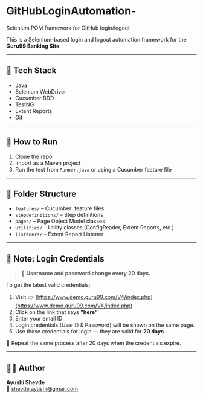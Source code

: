 # GitHubLoginAutomation-

Selenium POM framework for GitHub login/logout

This is a Selenium-based login and logout automation framework for the **Guru99 Banking Site**.

---

## 🔧 Tech Stack

- Java
- Selenium WebDriver
- Cucumber BDD
- TestNG
- Extent Reports
- Git

---

## 🚀 How to Run

1. Clone the repo
2. Import as a Maven project
3. Run the test from `Runner.java` or using a Cucumber feature file

---

## 📁 Folder Structure

- `features/` – Cucumber .feature files
- `stepdefinitions/` – Step definitions
- `pages/` – Page Object Model classes
- `utilities/` – Utility classes (ConfigReader, Extent Reports, etc.)
- `listeners/` – Extent Report Listener

---

## 🔐 Note: Login Credentials

> 🔄 **Username and password change every 20 days.**

To get the latest valid credentials:

1. Visit 👉 [https://www.demo.guru99.com/V4/index.php](https://www.demo.guru99.com/V4/index.php)
2. Click on the link that says **"here"**
3. Enter your email ID
4. Login credentials (UserID & Password) will be shown on the same page.
5. Use those credentials for login — they are valid for **20 days**

📌 Repeat the same process after 20 days when the credentials expire.

---

## 👩‍💻 Author

**Ayushi Shevde**  
📧 shevde.ayushi@gmail.com

